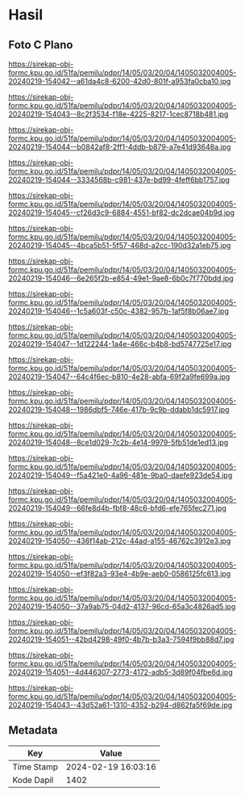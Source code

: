 # Hasil

## Foto C Plano

https://sirekap-obj-formc.kpu.go.id/51fa/pemilu/pdpr/14/05/03/20/04/1405032004005-20240219-154042--a61da4c8-6200-42d0-801f-a953fa0cba10.jpg

https://sirekap-obj-formc.kpu.go.id/51fa/pemilu/pdpr/14/05/03/20/04/1405032004005-20240219-154043--8c2f3534-f18e-4225-8217-1cec8718b481.jpg

https://sirekap-obj-formc.kpu.go.id/51fa/pemilu/pdpr/14/05/03/20/04/1405032004005-20240219-154044--b0842af8-2ff1-4ddb-b879-a7e41d93648a.jpg

https://sirekap-obj-formc.kpu.go.id/51fa/pemilu/pdpr/14/05/03/20/04/1405032004005-20240219-154044--3334568b-c981-437e-bd99-4feff6bb1757.jpg

https://sirekap-obj-formc.kpu.go.id/51fa/pemilu/pdpr/14/05/03/20/04/1405032004005-20240219-154045--cf26d3c9-6884-4551-bf82-dc2dcae04b9d.jpg

https://sirekap-obj-formc.kpu.go.id/51fa/pemilu/pdpr/14/05/03/20/04/1405032004005-20240219-154045--4bca5b51-5f57-468d-a2cc-190d32a1eb75.jpg

https://sirekap-obj-formc.kpu.go.id/51fa/pemilu/pdpr/14/05/03/20/04/1405032004005-20240219-154046--6e265f2b-e854-49e1-9ae8-6b0c7f770bdd.jpg

https://sirekap-obj-formc.kpu.go.id/51fa/pemilu/pdpr/14/05/03/20/04/1405032004005-20240219-154046--1c5a603f-c50c-4382-957b-1af5f8b06ae7.jpg

https://sirekap-obj-formc.kpu.go.id/51fa/pemilu/pdpr/14/05/03/20/04/1405032004005-20240219-154047--1d122244-1a4e-466c-b4b8-bd5747725e17.jpg

https://sirekap-obj-formc.kpu.go.id/51fa/pemilu/pdpr/14/05/03/20/04/1405032004005-20240219-154047--64c4f6ec-b810-4e28-abfa-69f2a9fe699a.jpg

https://sirekap-obj-formc.kpu.go.id/51fa/pemilu/pdpr/14/05/03/20/04/1405032004005-20240219-154048--1986dbf5-746e-417b-9c9b-ddabb1dc5917.jpg

https://sirekap-obj-formc.kpu.go.id/51fa/pemilu/pdpr/14/05/03/20/04/1405032004005-20240219-154048--8ce1d029-7c2b-4e14-9979-5fb51de1ed13.jpg

https://sirekap-obj-formc.kpu.go.id/51fa/pemilu/pdpr/14/05/03/20/04/1405032004005-20240219-154049--f5a421e0-4a96-481e-9ba0-daefe923de54.jpg

https://sirekap-obj-formc.kpu.go.id/51fa/pemilu/pdpr/14/05/03/20/04/1405032004005-20240219-154049--66fe8d4b-fbf8-48c6-bfd6-efe765fec271.jpg

https://sirekap-obj-formc.kpu.go.id/51fa/pemilu/pdpr/14/05/03/20/04/1405032004005-20240219-154050--436f14ab-212c-44ad-a155-46762c3912e3.jpg

https://sirekap-obj-formc.kpu.go.id/51fa/pemilu/pdpr/14/05/03/20/04/1405032004005-20240219-154050--ef3f82a3-93e4-4b9e-aeb0-0586125fc613.jpg

https://sirekap-obj-formc.kpu.go.id/51fa/pemilu/pdpr/14/05/03/20/04/1405032004005-20240219-154050--37a9ab75-04d2-4137-96cd-65a3c4826ad5.jpg

https://sirekap-obj-formc.kpu.go.id/51fa/pemilu/pdpr/14/05/03/20/04/1405032004005-20240219-154051--42bd4298-49f0-4b7b-b3a3-7594f9bb88d7.jpg

https://sirekap-obj-formc.kpu.go.id/51fa/pemilu/pdpr/14/05/03/20/04/1405032004005-20240219-154051--4d446307-2773-4172-adb5-3d89f04fbe6d.jpg

https://sirekap-obj-formc.kpu.go.id/51fa/pemilu/pdpr/14/05/03/20/04/1405032004005-20240219-154043--43d52a61-1310-4352-b294-d862fa5f69de.jpg


## Metadata

| Key        | Value               |
| ---------- | ------------------- |
| Time Stamp | 2024-02-19 16:03:16 |
| Kode Dapil | 1402                |



